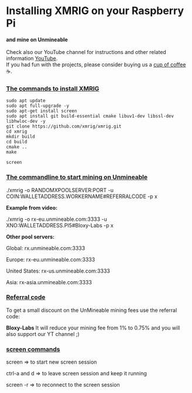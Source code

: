 # Installing XMRIG on your Raspberry Pi
**and mine on Unmineable**
<br>
<br>
Check also our YouTube channel for instructions and other related information [YouTube](https://www.youtube.com/@bloxylabs "YouTube").
<br>
If you had fun with the projects, please consider buying us a [cup of coffee](https://www.buymeacoffee.com/bloxylabs "cupofcoffee") :coffee:.

<h3><u>The commands to install XMRIG</u></h3>

```
sudo apt update
sudo apt full-upgrade -y
sudo apt-get install screen
sudo apt install git build-essential cmake libuv1-dev libssl-dev libhwloc-dev -y
git clone https://github.com/xmrig/xmrig.git
cd xmrig
mkdir build
cd build
cmake ..
make

screen
```

<h3><u>The commandline to start mining on Unmineable</u></h3>

<p>./xmrig -o RANDOMXPOOLSERVER:PORT -u COIN:WALLETADDRESS.WORKERNAME#REFERRALCODE -p x</p>

**Example from video:**

<p>./xmrig -o rx-eu.unmineable.com:3333 -u XNO:WALLETADDRESS.PI5#Bloxy-Labs -p x</p>

**Other pool servers:**

<p>Global: rx.unmineable.com:3333</p>
<p>Europe: rx-eu.unmineable.com:3333</p>
<p>United States: rx-us.unmineable.com:3333</p>
<p>Asia: rx-asia.unmineable.com:3333</p>

<h3><u>Referral code</u></h3>
To get a small discount on the UnMineable mining fees use the referral code:

**Bloxy-Labs**
It will reduce your mining fee from 1% to 0.75% and you will also support our YT channel ;)

<h3><u>screen commands</u></h3>
<p>screen => to start new screen session</p>
<p>ctrl-a and d => to leave screen session and keep it running</p>
<p>screen -r => to reconnect to the screen session</p>

